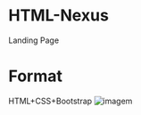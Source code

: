 # HTML-Nexus
Landing Page 
# Format
HTML+CSS+Bootstrap
![imagem](https://user-images.githubusercontent.com/56487602/70843736-39705b80-1e16-11ea-8539-20567464fa69.jpg)
